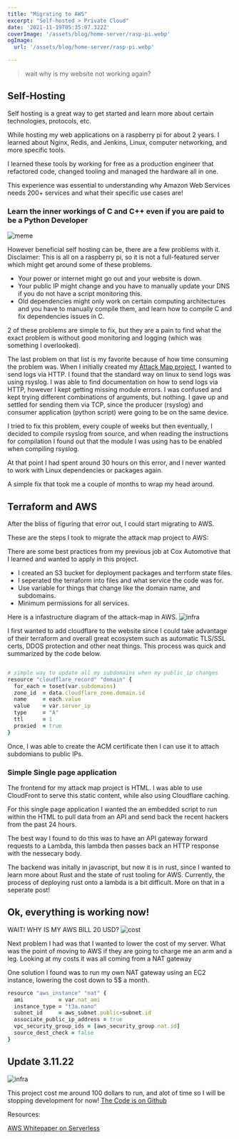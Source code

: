 ```yaml
---
title: "Migrating to AWS"
excerpt: "Self-hosted > Private Cloud"
date: '2021-11-19T05:35:07.322Z'
coverImage: '/assets/blog/home-server/rasp-pi.webp'
ogImage:
  url: '/assets/blog/home-server/rasp-pi.webp'

---
```


> wait why is my website not working again?

## Self-Hosting

Self hosting is a great way to get started and learn more about certain technologies, protocols, etc.

While hosting my web applications on a raspberry pi for about 2 years. I learned about Nginx, Redis, and Jenkins, Linux, computer networking, and more specific tools. 

I learned these tools by working for free as a production engineer that refactored code, changed tooling and managed the hardware all in one. 

This experience was essential to understanding why Amazon Web Services needs 200+ services and what their specific use cases are!

### Learn the inner workings of C and C++ even if you are paid to be a Python Developer

![meme](/assets/blog/aws/alpine.JPG)

However beneficial self hosting can be, there are a few problems with it.
Disclaimer: This is all on a raspberry pi, so it is not a full-featured server which might get around some of these problems.

- Your power or internet might go out and your website is down. 
- Your public IP might change and you have to manually update your DNS if you do not have a script monitoring this.
- Old dependencies might only work on certain computing architectures and you have to manually compile them, and learn how to compile C and fix dependencies issues in C. 

2 of these problems are simple to fix, but they are a pain to find what the exact problem is without good monitoring and logging (which was something I overlooked).

The last problem on that list is my favorite because of how time consuming the problem was. When I initially created my [Attack Map project](/posts/attack-map), I wanted to send logs via HTTP.
I found that the standard way on linux to send logs was using rsyslog. I was able to find documentation on how to send logs via HTTP, however I kept getting missing module errors. I was confused and kept trying different combinations of arguments, but nothing.
I gave up and settled for sending them via TCP, since the producer (rsyslog) and consumer application (python script) were going to be on the same device. 

I tried to fix this problem, every couple of weeks but then eventually, I decided to compile rsyslog from source, and when reading the instructions for compilation I found out that the module I was using has to be enabled when compiling rsyslog. 

At that point I had spent around 30 hours on this error, and I never wanted to work with Linux dependencies or packages again.

A simple fix that took me a couple of months to wrap my head around. 

## Terraform and AWS

After the bliss of figuring that error out, I could start migrating to AWS.

These are the steps I took to migrate the attack map project to AWS:

There are some best practices from my previous job at Cox Automotive that I learned and wanted to apply in this project.
- I created an S3 bucket for deployment packages and terrform state files.
- I seperated the terraform into files and what service the code was for.
- Use variable for things that change like the domain name, and subdomains.
- Minimum permissions for all services.

Here is a infastructure diagram of the attack-map in AWS.
![infra](/assets/blog/aws/infra.png)

I first wanted to add cloudflare to the website since I could take advantage of their terraform and overall great ecosystem such as automatic TLS/SSL certs, DDOS protection and other neat things. This process was quick and summarized by the code below.

```ruby

# simple way to update all my subdomains when my public_ip changes
resource "cloudflare_record" "domain" {
  for_each = toset(var.subdomains)
  zone_id  = data.cloudflare_zone.domain.id
  name     = each.value
  value    = var.server_ip
  type     = "A"
  ttl      = 1
  proxied  = true
}
```

Once, I was able to create the ACM certificate then I can use it to attach subdomians to public IPs.

### Simple Single page application
The frontend for my attack map project is HTML. I was able to use CloudFront to serve this static content, while also using Cloudflare caching.

For this single page application I wanted the an embedded script to run within the HTML to pull data from an API and send back the recent hackers from the past 24 hours.

The best way I found to do this was to have an API gateway forward requests to a Lambda, this lambda then passes back an HTTP response with the nessecary body. 

The backend was initally in javascript, but now it is in rust, since I wanted to learn more about Rust and the state of rust tooling for AWS. Currently, the process of deploying rust onto a lambda is a bit difficult.
More on that in a seperate post!

## Ok, everything is working now!

WAIT! WHY IS MY AWS BILL 20 USD? 
![cost](/assets/blog/aws/cost1.png)

Next problem I had was that I wanted to lower the cost of my server.
What was the point of moving to AWS if they are going to charge me an arm and a leg.
Looking at my costs it was all coming from a NAT gateway


One solution I found was to run my own NAT gateway using an EC2 instance, lowering the cost down to 5$ a month.
```ruby
resource "aws_instance" "nat" {
  ami           = var.nat_ami 
  instance_type = "t3a.nano"
  subnet_id     = aws_subnet.public-subnet.id
  associate_public_ip_address = true
  vpc_security_group_ids = [aws_security_group.nat.id]
  source_dest_check = false
}
```

## Update 3.11.22
![infra](/assets/blog/aws/rip.png)

This project cost me around 100 dollars to run, and alot of time so I will be stopping development for now!
[The Code is on Github](https://github.com/notedwin/infra)

Resources:

[AWS Whitepaper on Serverless](https://docs.aws.amazon.com/whitepapers/latest/serverless-multi-tier-architectures-api-gateway-lambda/single-page-application.html)
